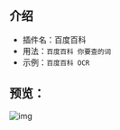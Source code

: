 ## 介绍

* 插件名：百度百科
* 用法：`百度百科 你要查的词`
* 示例：`百度百科 OCR`

## 预览：

![img](https://github.com/yqchilde/wxbot/blob/hook/plugins/baidubaike/preview.jpg)

